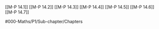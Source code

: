 [[M-P 14.1]]
[[M-P 14.2]]
[[M-P 14.3]]
[[M-P 14.4]]
[[M-P 14.5]]
[[M-P 14.6]]
[[M-P 14.7]]

#000-Maths/P1/Sub-chapter/Chapters 
